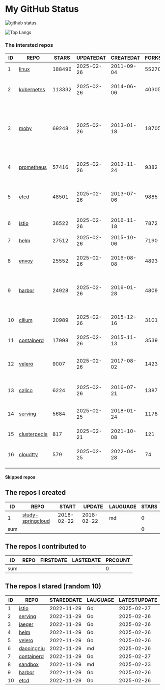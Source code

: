 # My GitHub Status

<img src="https://github-readme-stats-1.yihong0618.vercel.app/api?username=daoqingniu&show_icons=true&&&hide_title=true&count_private=true" alt="github status" />

![Top Langs](https://github-readme-stats-1.yihong0618.vercel.app/api/top-langs/?username=daoqingniu&layout=compact)

<!--START_SECTION:github_repos-->
### The intersted repos
| ID |                              REPO                               | STARS  | UPDATEDAT  | CREATEDAT  | FORKSCOUNT |                                                DESCRIPTIONS                                                |
|----|-----------------------------------------------------------------|--------|------------|------------|------------|------------------------------------------------------------------------------------------------------------|
|  1 | [linux](https://github.com/torvalds/linux)                      | 188496 | 2025-02-26 | 2011-09-04 |      55270 | Linux kernel source tree                                                                                   |
|  2 | [kubernetes](https://github.com/kubernetes/kubernetes)          | 113332 | 2025-02-26 | 2014-06-06 |      40305 | Production-Grade Container Scheduling and Management                                                       |
|  3 | [moby](https://github.com/moby/moby)                            |  69248 | 2025-02-26 | 2013-01-18 |      18705 | The Moby Project - a collaborative project for the container ecosystem to assemble container-based systems |
|  4 | [prometheus](https://github.com/prometheus/prometheus)          |  57416 | 2025-02-26 | 2012-11-24 |       9382 | The Prometheus monitoring system and time series database.                                                 |
|  5 | [etcd](https://github.com/etcd-io/etcd)                         |  48501 | 2025-02-26 | 2013-07-06 |       9885 | Distributed reliable key-value store for the most critical data of a distributed system                    |
|  6 | [istio](https://github.com/istio/istio)                         |  36522 | 2025-02-26 | 2016-11-18 |       7872 | Connect, secure, control, and observe services.                                                            |
|  7 | [helm](https://github.com/helm/helm)                            |  27512 | 2025-02-26 | 2015-10-06 |       7190 | The Kubernetes Package Manager                                                                             |
|  8 | [envoy](https://github.com/envoyproxy/envoy)                    |  25552 | 2025-02-26 | 2016-08-08 |       4893 | Cloud-native high-performance edge/middle/service proxy                                                    |
|  9 | [harbor](https://github.com/goharbor/harbor)                    |  24928 | 2025-02-26 | 2016-01-28 |       4809 | An open source trusted cloud native registry project that stores, signs, and scans content.                |
| 10 | [cilium](https://github.com/cilium/cilium)                      |  20989 | 2025-02-26 | 2015-12-16 |       3101 | eBPF-based Networking, Security, and Observability                                                         |
| 11 | [containerd](https://github.com/containerd/containerd)          |  17998 | 2025-02-26 | 2015-11-13 |       3539 | An open and reliable container runtime                                                                     |
| 12 | [velero](https://github.com/vmware-tanzu/velero)                |   9007 | 2025-02-26 | 2017-08-02 |       1423 | Backup and migrate Kubernetes applications and their persistent volumes                                    |
| 13 | [calico](https://github.com/projectcalico/calico)               |   6224 | 2025-02-26 | 2016-07-21 |       1387 | Cloud native networking and network security                                                               |
| 14 | [serving](https://github.com/knative/serving)                   |   5684 | 2025-02-25 | 2018-01-24 |       1178 | Kubernetes-based, scale-to-zero, request-driven compute                                                    |
| 15 | [clusterpedia](https://github.com/clusterpedia-io/clusterpedia) |    817 | 2025-02-21 | 2021-10-08 |        121 | The Encyclopedia of Kubernetes clusters                                                                    |
| 16 | [cloudtty](https://github.com/cloudtty/cloudtty)                |    579 | 2025-02-25 | 2022-04-28 |         74 | A Friendly Kubernetes CloudShell (Web Terminal) !                                                          |



#### Skipped repos
<!--END_SECTION:github_repos-->

<!--START_SECTION:my_github-->
## The repos I created
| ID  |                                 REPO                                 |   START    |   UPDATE   | LAUGUAGE | STARS |
|-----|----------------------------------------------------------------------|------------|------------|----------|-------|
|   1 | [study-springcloud](https://github.com/daoqingniu/study-springcloud) | 2018-02-22 | 2018-02-22 | md       |     0 |
| sum |                                                                      |            |            |          |     0 |

## The repos I contributed to
| ID  | REPO | FIRSTDATE | LASTEDATE | PRCOUNT |
|-----|------|-----------|-----------|---------|
| sum |      |           |           |       0 |

## The repos I stared (random 10)
| ID |                          REPO                          | STAREDDATE | LAUGUAGE | LATESTUPDATE |
|----|--------------------------------------------------------|------------|----------|--------------|
|  1 | [istio](https://github.com/istio/istio)                | 2022-11-29 | Go       | 2025-02-27   |
|  2 | [serving](https://github.com/knative/serving)          | 2022-11-29 | Go       | 2025-02-26   |
|  3 | [jaeger](https://github.com/jaegertracing/jaeger)      | 2022-11-29 | Go       | 2025-02-26   |
|  4 | [helm](https://github.com/helm/helm)                   | 2022-11-29 | Go       | 2025-02-26   |
|  5 | [velero](https://github.com/vmware-tanzu/velero)       | 2022-11-29 | Go       | 2025-02-26   |
|  6 | [daoqingniu](https://github.com/daoqingniu/daoqingniu) | 2022-11-29 | md       | 2025-02-26   |
|  7 | [containerd](https://github.com/containerd/containerd) | 2022-11-29 | Go       | 2025-02-27   |
|  8 | [sandbox](https://github.com/cncf/sandbox)             | 2022-11-29 | md       | 2025-02-23   |
|  9 | [harbor](https://github.com/goharbor/harbor)           | 2022-11-29 | Go       | 2025-02-26   |
| 10 | [etcd](https://github.com/etcd-io/etcd)                | 2022-11-29 | Go       | 2025-02-26   |

<!--END_SECTION:my_github-->
